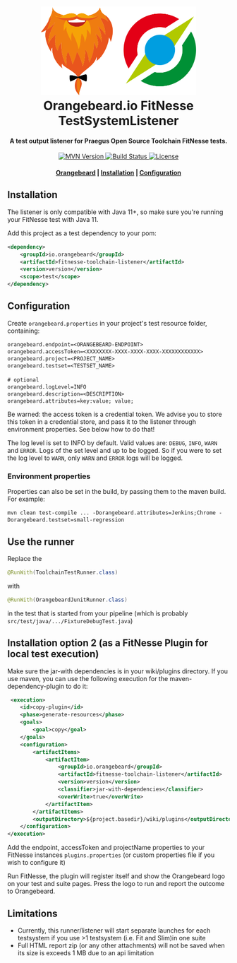 <h1 align="center">
  <a href="https://github.com/orangebeard-io/fitnesse-toolchain-listener">
    <img src="https://raw.githubusercontent.com/orangebeard-io/fitnesse-toolchain-listener/master/.github/logo.svg" alt="Orangebeard.io FitNesse TestSystemListener" height="200">
  </a>
  <br>Orangebeard.io FitNesse TestSystemListener<br>
</h1>

<h4 align="center">A test output listener for Praegus Open Source Toolchain FitNesse tests.</h4>

<p align="center">
  <a href="https://repo.maven.apache.org/maven2/io/orangebeard/fitnesse-toolchain-listener/">
    <img src="https://img.shields.io/maven-central/v/io.orangebeard/fitnesse-toolchain-listener.svg?maxAge=3600&style=flat-square"
      alt="MVN Version" />
  </a>
  <a href="https://github.com/orangebeard-io/fitnesse-toolchain-listener/actions">
    <img src="https://img.shields.io/github/workflow/status/orangebeard-io/fitnesse-toolchain-listener/release?style=flat-square"
      alt="Build Status" />
  </a>
  <a href="https://github.com/orangebeard-io/fitnesse-toolchain-listener/blob/master/LICENSE.txt">
    <img src="https://img.shields.io/github/license/orangebeard-io/fitnesse-toolchain-listener?style=flat-square"
      alt="License" />
  </a>
</p>

<div align="center">
  <h4>
    <a href="https://orangebeard.io">Orangebeard</a> |
    <a href="#installation">Installation</a> |
    <a href="#configuration">Configuration</a>
  </h4>
</div>

## Installation

The listener is only compatible with Java 11+, so make sure you're running your FitNesse test with Java 11. 
 
Add this project as a test dependency to your pom:
```xml
<dependency>
    <groupId>io.orangebeard</groupId>
    <artifactId>fitnesse-toolchain-listener</artifactId>
    <version>version</version>
    <scope>test</scope>
</dependency>
```

## Configuration
Create `orangebeard.properties` in your project's test resource folder, containing:

```properties
orangebeard.endpoint=<ORANGEBEARD-ENDPOINT>
orangebeard.accessToken=<XXXXXXXX-XXXX-XXXX-XXXX-XXXXXXXXXXXX>
orangebeard.project=<PROJECT_NAME>
orangebeard.testset=<TESTSET_NAME>

# optional
orangebeard.logLevel=INFO
orangebeard.description=<DESCRIPTION>
orangebeard.attributes=key:value; value;
```

Be warned: the access token is a credential token. We advise you to store this token in a credential store, and pass it to the listener through environment properties. See below how to do that! 

The log level is set to INFO by default. Valid values are: ```DEBUG```, ```INFO```, ```WARN``` and ```ERROR```. Logs of the set level and up to be logged. So if you were to set the log level to ```WARN```, only ```WARN``` and ```ERROR``` logs will be logged.  

### Environment properties
Properties can also be set in the build, by passing them to the maven build. For example:

```
mvn clean test-compile ... -Dorangebeard.attributes=Jenkins;Chrome -Dorangebeard.testset=small-regression
```
 
## Use the runner
Replace the
```java
@RunWith(ToolchainTestRunner.class)
```
with
```java
@RunWith(OrangebeardJunitRunner.class)
````

in the test that is started from your pipeline (which is probably `src/test/java/.../FixtureDebugTest.java`)

## Installation option 2 (as a FitNesse Plugin for local test execution)

Make sure the jar-with dependencies is in your wiki/plugins directory.
If you use maven, you can use the following execution for the maven-dependency-plugin to do it:
```xml
 <execution>
    <id>copy-plugin</id>
    <phase>generate-resources</phase>
    <goals>
        <goal>copy</goal>
    </goals>
    <configuration>
        <artifactItems>
            <artifactItem>
                <groupId>io.orangebeard</groupId>
                <artifactId>fitnesse-toolchain-listener</artifactId>
                <version>version</version>
                <classifier>jar-with-dependencies</classifier>
                <overWrite>true</overWrite>
            </artifactItem>
        </artifactItems>
        <outputDirectory>${project.basedir}/wiki/plugins</outputDirectory>
    </configuration>
</execution>
```

Add the endpoint, accessToken and projectName properties to your FitNesse instances `plugins.properties` (or custom properties file if you wish to configure it)

Run FitNesse, the plugin will register itself and show the Orangebeard logo on your test and suite pages. Press the logo to run and report the outcome to Orangebeard. 

## Limitations
 - Currently, this runner/listener will start separate launches for each testsystem if you use >1 testsystem (i.e. Fit and Slim)in one suite
 - Full HTML report zip (or any other attachments) will not be saved when its size is exceeds 1 MB due to an api limitation
